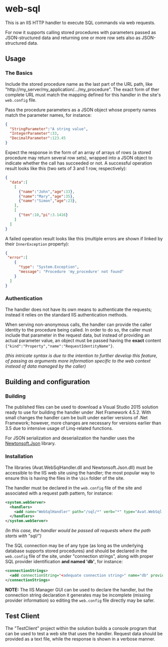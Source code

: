 # web-sql

This is an IIS HTTP handler to execute SQL commands via web requests.

For now it supports calling stored procedures with parameters passed as JSON-structured data 
and returning one or more row sets also as JSON-structured data.

## Usage

### The Basics

Include the stored procedure name as the last part of the URL path, like "http://my_server/my_application/.../my_procedure". 
The exact form of ther complete URL must match the mapping defined for this handler in the site's `web.config` file.

Pass the procedure parameters as a JSON object whose property names match the parameter names, for instance:
```JSON
{
  "StringParameter":"A string value",
  "IntegerParameter":33,
  "DecimalParameter":123.45
}
```

Expect the response in the form of an array of arrays of rows (a stored procedure may return several row sets), wrapped into a JSON object
to indicate whether the call has succeeded or not. A successful operation result looks like this (two sets of 3 and 1 row, respectively):
```JSON
{
  "data":[
    [
      {"name":"John","age":33},
      {"name":"Mary","age":35},
      {"name":"Simon","age":23},
    ],
    [
      {"ten":10,"pi":3.1416}
    ]
  ]
}
```

A failed operation result looks like this (multiple errors are shown if linked by their `InnerException` property):
```JSON
{
 "error":[
    {
      "type": "System.Exception",
      "message": "Procedure 'my_procedure' not found"
    }
  ]
}
```

### Authentication

The handler does not have its own means to authenticate the requests; instead it relies on the standard IIS authentication methods.

When serving non-anonymous calls, the handler can provide the caller identity to the procedure being called. In order to do so,
the caller must include that parameter in the request data, but instead of providing an actual parameter value, an object must be passed 
having the **exact** content `{"kind":"Property","name":"RequestIdentityName"}`.

*(this intricate syntax is due to the intention to further develop this feature, of passing as arguments more information specific to
the web context instead of data managed by the caller)* 

## Building and configuration

### Building

The published files can be used to download a Visual Studio 2015 solution ready to use for building the handler under .Net Framework 4.5.2. 
With small changes the handler cam be built under earlier versions of .Net Framework; however, more changes are necessary for versions earlier than 3.5
due to intensive usage of Linq-related functions.  

For JSON serialization and deserialization the handler uses the [Newtonsoft.Json](https://www.newtonsoft.com/json) library.

### Installation

The libraries (Avat.WebSqlHandler.dll and Newtonsoft.Json.dll) must be accessible to the IIS web site using the handler; the most popular 
way to ensure this is having the files in the `\bin` folder of the site.

The handler must be declared in the `web.config` file of the site and associated with a request path pattern, for instance:
```XML
<system.webServer>
  <handlers>
    <add name="WebSqlHandler" path="/sql/*" verb="*" type="Avat.WebSql.Handler" resourceType="Unspecified" preCondition="integratedMode" />
  </handlers>
</system.webServer>
```
*(In this case, the handler would be passed all requests where the path starts with "sql/")*

The SQL connection may be of any type (as long as the underlying database supports stored procedures) and should be declared in the `web.config` file
of the site, under "connection strings", along with proper SQL provider identification **and named 'db'**, for instance:
```XML
<connectionStrings>
  <add connectionString="<adequate connection string>" name="db" providerName="adequate provider name" />
</connectionStrings>
```

**NOTE:** The IIS Manager GUI can be used to declare the handler, but the connection string declaration it generates may be incomplete 
(missing provider information) so editing the `web.config` file directly may be safer.

## Test Client

The "TestClient" project within the solution builds a console program that can be used to test a web site that uses the handler.
Request data should be provided as a text file, while the response is shown in a verbose manner. 
 

